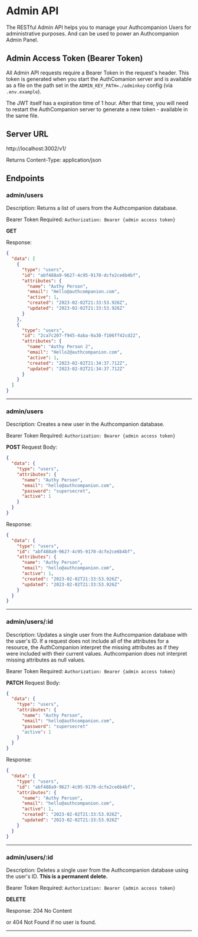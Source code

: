 # Admin API

The RESTful Admin API helps you to manage your Authcompanion Users for administrative purposes. And can be used to power an Authcompanion Admin Panel.

## Admin Access Token (Bearer Token)

All Admin API requests require a Bearer Token in the request's header. This token is generated when you start the AuthComanion server and is available as a file on the path set in the `ADMIN_KEY_PATH=./adminkey` config (via `.env.example`).

The JWT itself has a expiration time of 1 hour. After that time, you will need to restart the AuthCompanion server to generate a new token - available in the same file.

## Server URL

http://localhost:3002/v1/

Returns Content-Type: application/json

## Endpoints

### admin/users

Description: Returns a list of users from the Authcompanion database.

Bearer Token Required: `Authorization: Bearer {admin access token}`

**GET**

Response:

```json
{
  "data": [
    {
      "type": "users",
      "id": "abf488a9-9627-4c95-9170-dcfe2ce6b4bf",
      "attributes": {
        "name": "Authy Person",
        "email": "Hello@authcompanion.com",
        "active": 1,
        "created": "2023-02-02T21:33:53.926Z",
        "updated": "2023-02-02T21:33:53.926Z"
      }
    },
    {
      "type": "users",
      "id": "2ca7c207-f945-4aba-9a30-f106ff42cd22",
      "attributes": {
        "name": "Authy Person 2",
        "email": "Hello2@authcompanion.com",
        "active": 1,
        "created": "2023-02-02T21:34:37.712Z",
        "updated": "2023-02-02T21:34:37.712Z"
      }
    }
  ]
}
```

---

### admin/users

Description: Creates a new user in the Authcompanion database.

Bearer Token Required: `Authorization: Bearer {admin access token}`

**POST** Request Body:

```json
{
  "data": {
    "type": "users",
    "attributes": {
      "name": "Authy Person",
      "email": "hello@authcompanion.com",
      "password": "supersecret",
      "active": 1
    }
  }
}
```

Response:

```json
{
  "data": {
    "type": "users",
    "id": "abf488a9-9627-4c95-9170-dcfe2ce6b4bf",
    "attributes": {
      "name": "Authy Person",
      "email": "hello@authcompanion.com",
      "active": 1,
      "created": "2023-02-02T21:33:53.926Z",
      "updated": "2023-02-02T21:33:53.926Z"
    }
  }
}
```

---

### admin/users/:id

Description: Updates a single user from the Authcompanion database with the user's ID. If a request does not include all of the attributes for a resource, the AuthCompanion interpret the missing attributes as if they were included with their current values. Authcompanion does not interpret missing attributes as null values.

Bearer Token Required: `Authorization: Bearer {admin access token}`

**PATCH** Request Body:

```json
{
  "data": {
    "type": "users",
    "attributes": {
      "name": "Authy Person",
      "email": "hello@authcompanion.com",
      "password": "supersecret"
      "active": 1
    }
  }
}
```

Response:

```json
{
  "data": {
    "type": "users",
    "id": "abf488a9-9627-4c95-9170-dcfe2ce6b4bf",
    "attributes": {
      "name": "Authy Person",
      "email": "hello@authcompanion.com",
      "active": 1,
      "created": "2023-02-02T21:33:53.926Z",
      "updated": "2023-02-02T21:33:53.926Z"
    }
  }
}
```

---

### admin/users/:id

Description: Deletes a single user from the Authcompanion database using the user's ID. **This is a permanent delete.**

Bearer Token Required: `Authorization: Bearer {admin access token}`

**DELETE**

Response: 204 No Content

or 404 Not Found if no user is found.

---
